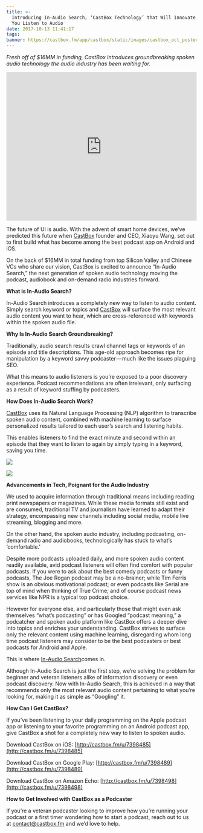 ```yaml
---
title: >-
  Introducing In-Audio Search, ‘CastBox Technology’ that Will Innovate the Way
  You Listen to Audio
date: 2017-10-13 11:41:17
tags:
banner: https://castbox.fm/app/castbox/static/images/castbox_oct_poster.jpg
---
```

_Fresh off of $16MM in funding, CastBox introduces groundbreaking spoken audio technology the audio industry has been waiting for._

<iframe width="100%" height="393" src="https://www.youtube.com/embed/XDhR09Q6SyM" frameborder="0" allowfullscreen></iframe>

The future of UI is audio. With the advent of smart home devices, we’ve predicted this future when [CastBox](http://castbox.fm/) founder and CEO, Xiaoyu Wang, set out to first build what has become among the best podcast app on Android and iOS.

On the back of $16MM in total funding from top Silicon Valley and Chinese VCs who share our vision, CastBox is excited to announce “In-Audio Search,” the next generation of spoken audio technology moving the podcast, audiobook and on-demand radio industries forward.

<span class="markup--strong markup--p-strong" style="font-weight: 700;">What is In-Audio Search?</span>

In-Audio Search introduces a completely new way to listen to audio content. Simply search keyword or topics and [CastBox](http://castbox.fm/) will surface the most relevant audio content you want to hear, which are cross-referenced with keywords within the spoken audio file.

<span class="markup--strong markup--p-strong" style="font-weight: 700;">Why Is In-Audio Search Groundbreaking?</span>

Traditionally, audio search results crawl channel tags or keywords of an episode and title descriptions. This age-old approach becomes ripe for manipulation by a keyword savvy podcaster — much like the issues plaguing SEO.

What this means to audio listeners is you’re exposed to a poor discovery experience. Podcast recommendations are often irrelevant, only surfacing as a result of keyword stuffing by podcasters.

<span class="markup--strong markup--p-strong" style="font-weight: 700;">How Does In-Audio Search Work?</span>

[CastBox](http://castbox.fm/) uses its Natural Language Processing (NLP) algorithm to transcribe spoken audio content, combined with machine learning to surface personalized results tailored to each user’s search and listening habits.

This enables listeners to find the exact minute and second within an episode that they want to listen to again by simply typing in a keyword, saving you time.

![](https://cdn-images-1.medium.com/max/600/0*NpaDsQWwXwj2Np9q.)

![](https://cdn-images-1.medium.com/max/600/1*Me3jIPNBWkLTYoIHSOmN4A.jpeg)

<span class="markup--strong markup--p-strong" style="font-weight: 700;">Advancements in Tech, Poignant for the Audio Industry</span>

We used to acquire information through traditional means including reading print newspapers or magazines. While these media formats still exist and are consumed, traditional TV and journalism have learned to adapt their strategy, encompassing new channels including social media, mobile live streaming, blogging and more.

On the other hand, the spoken audio industry, including podcasting, on-demand radio and audiobooks, technologically has stuck to what’s ‘comfortable.’

Despite more podcasts uploaded daily, and more spoken audio content readily available, avid podcast listeners will often find comfort with popular podcasts. If you were to ask about the best comedy podcasts or funny podcasts, The Joe Rogan podcast may be a no-brainer; while Tim Ferris show is an obvious motivational podcast; or even podcasts like Serial are top of mind when thinking of True Crime; and of course podcast news services like NPR is a typical top podcast choice.

However for everyone else, and particularly those that might even ask themselves “what’s podcasting” or has Googled “podcast meaning,” a podcatcher and spoken audio platform like CastBox offers a deeper dive into topics and enriches your understanding. CastBox strives to surface only the relevant content using machine learning, disregarding whom long time podcast listeners may consider to be the best podcasters or best podcasts for Android and Apple.

This is where [In-Audio Search](http://castbox.fm/)comes in.

Although In-Audio Search is just the first step, we’re solving the problem for beginner and veteran listeners alike of information discovery or even podcast discovery. Now with In-Audio Search, this is achieved in a way that recommends only the most relevant audio content pertaining to what you’re looking for, making it as simple as “Googling” it.

<span class="markup--strong markup--p-strong" style="font-weight: 700;">How Can I Get CastBox?</span>

If you’ve been listening to your daily programming on the Apple podcast app or listening to your favorite programming on an Android podcast app, give CastBox a shot for a completely new way to listen to spoken audio.

Download CastBox on iOS: [http://castbox.fm/u/7398485](http://castbox.fm/u/7398485)

Download CastBox on Google Play: [http://castbox.fm/u/7398489](http://castbox.fm/u/7398489)

Download CastBox on Amazon Echo: [http://castbox.fm/u/7398498](http://castbox.fm/u/7398498)

<span class="markup--strong markup--p-strong" style="font-weight: 700;">How to Get Involved with CastBox as a Podcaster</span>

If you’re a veteran podcaster looking to improve how you’re running your podcast or a first timer wondering how to start a podcast, reach out to us at [contact@castbox.fm](http://contact@castbox.fm/) and we’d love to help.
